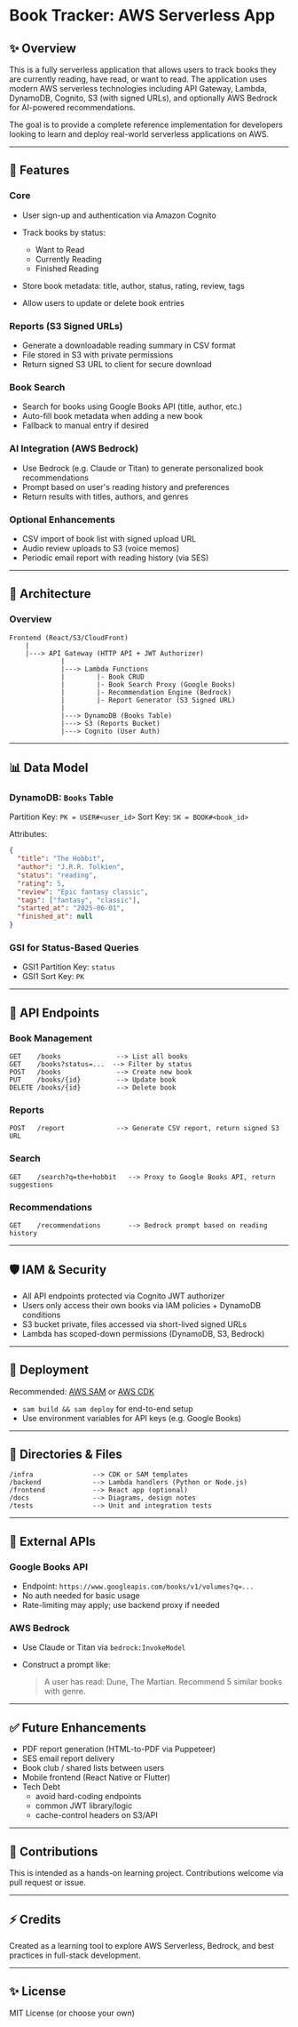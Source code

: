 # Book Tracker: AWS Serverless App

## ✨ Overview

This is a fully serverless application that allows users to track books they are currently reading, have read, or want to read. The application uses modern AWS serverless technologies including API Gateway, Lambda, DynamoDB, Cognito, S3 (with signed URLs), and optionally AWS Bedrock for AI-powered recommendations.

The goal is to provide a complete reference implementation for developers looking to learn and deploy real-world serverless applications on AWS.

---

## 📆 Features

### Core

* User sign-up and authentication via Amazon Cognito
* Track books by status:

  * Want to Read
  * Currently Reading
  * Finished Reading
* Store book metadata: title, author, status, rating, review, tags
* Allow users to update or delete book entries

### Reports (S3 Signed URLs)

* Generate a downloadable reading summary in CSV format
* File stored in S3 with private permissions
* Return signed S3 URL to client for secure download

### Book Search

* Search for books using Google Books API (title, author, etc.)
* Auto-fill book metadata when adding a new book
* Fallback to manual entry if desired

### AI Integration (AWS Bedrock)

* Use Bedrock (e.g. Claude or Titan) to generate personalized book recommendations
* Prompt based on user's reading history and preferences
* Return results with titles, authors, and genres

### Optional Enhancements

* CSV import of book list with signed upload URL
* Audio review uploads to S3 (voice memos)
* Periodic email report with reading history (via SES)

---

## 🛁 Architecture

### Overview

```
Frontend (React/S3/CloudFront)
    |
    |---> API Gateway (HTTP API + JWT Authorizer)
             |
             |---> Lambda Functions
             |        |- Book CRUD
             |        |- Book Search Proxy (Google Books)
             |        |- Recommendation Engine (Bedrock)
             |        |- Report Generator (S3 Signed URL)
             |
             |---> DynamoDB (Books Table)
             |---> S3 (Reports Bucket)
             |---> Cognito (User Auth)
```

---

## 📊 Data Model

### DynamoDB: `Books` Table

Partition Key: `PK = USER#<user_id>`
Sort Key: `SK = BOOK#<book_id>`

Attributes:

```json
{
  "title": "The Hobbit",
  "author": "J.R.R. Tolkien",
  "status": "reading",
  "rating": 5,
  "review": "Epic fantasy classic",
  "tags": ["fantasy", "classic"],
  "started_at": "2025-06-01",
  "finished_at": null
}
```

### GSI for Status-Based Queries

* GSI1 Partition Key: `status`
* GSI1 Sort Key: `PK`

---

## 🔧 API Endpoints

### Book Management

```
GET    /books              --> List all books
GET    /books?status=...  --> Filter by status
POST   /books              --> Create new book
PUT    /books/{id}         --> Update book
DELETE /books/{id}         --> Delete book
```

### Reports

```
POST   /report             --> Generate CSV report, return signed S3 URL
```

### Search

```
GET    /search?q=the+hobbit   --> Proxy to Google Books API, return suggestions
```

### Recommendations

```
GET    /recommendations       --> Bedrock prompt based on reading history
```

---

## 🛡 IAM & Security

* All API endpoints protected via Cognito JWT authorizer
* Users only access their own books via IAM policies + DynamoDB conditions
* S3 bucket private, files accessed via short-lived signed URLs
* Lambda has scoped-down permissions (DynamoDB, S3, Bedrock)

---

## 🚀 Deployment

Recommended: [AWS SAM](https://docs.aws.amazon.com/serverless-application-model/latest/developerguide/serverless-sam.html) or [AWS CDK](https://docs.aws.amazon.com/cdk/)

* `sam build && sam deploy` for end-to-end setup
* Use environment variables for API keys (e.g. Google Books)

---

## 📁 Directories & Files

```
/infra               --> CDK or SAM templates
/backend             --> Lambda handlers (Python or Node.js)
/frontend            --> React app (optional)
/docs                --> Diagrams, design notes
/tests               --> Unit and integration tests
```

---

## 📖 External APIs

### Google Books API

* Endpoint: `https://www.googleapis.com/books/v1/volumes?q=...`
* No auth needed for basic usage
* Rate-limiting may apply; use backend proxy if needed

### AWS Bedrock

* Use Claude or Titan via `bedrock:InvokeModel`
* Construct a prompt like:

  > A user has read: Dune, The Martian. Recommend 5 similar books with genre.

---

## ✅ Future Enhancements

* PDF report generation (HTML-to-PDF via Puppeteer)
* SES email report delivery
* Book club / shared lists between users
* Mobile frontend (React Native or Flutter)
* Tech Debt
  * avoid hard-coding endpoints
  * common JWT library/logic
  * cache-control headers on S3/API


---

## 🙏 Contributions

This is intended as a hands-on learning project. Contributions welcome via pull request or issue.

---

## ⚡ Credits

Created as a learning tool to explore AWS Serverless, Bedrock, and best practices in full-stack development.

---

## ✨ License

MIT License (or choose your own)
